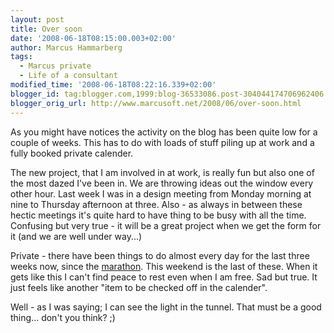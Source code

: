 ```yaml
---
layout: post
title: Over soon
date: '2008-06-18T08:15:00.003+02:00'
author: Marcus Hammarberg
tags:
  - Marcus private
  - Life of a consultant
modified_time: '2008-06-18T08:22:16.339+02:00'
blogger_id: tag:blogger.com,1999:blog-36533086.post-304044174706962406
blogger_orig_url: http://www.marcusoft.net/2008/06/over-soon.html
---
```


As
you might have notices the activity on the blog has been quite low for a
couple of weeks. This has to do with loads of stuff piling up at work
and a fully booked private calender.

The new project, that I am involved in at work, is really fun but also
one of the most dazed I've been in. We are throwing ideas out the window
every other hour. Last week I was in a design meeting from Monday
morning at nine to Thursday afternoon at three.
Also - as always in between these hectic meetings it's quite hard
to have thing to be busy with all the time. Confusing but very true - it
will be a great project when we get the form for it (and we are well
under way...)

Private - there have been things to do almost every day for the last
three weeks now, since the
[marathon](http://www.marcusoft.net/2008/05/commenting-stockholm-marathon.html).
This weekend is the last of these. When it gets like this I can't find
peace to rest even when I am free. Sad but true. It just feels like
another "item to be checked off in the calender".

Well - as I was saying; I can see the light in the tunnel. That must be
a good thing... don't you think? ;)
